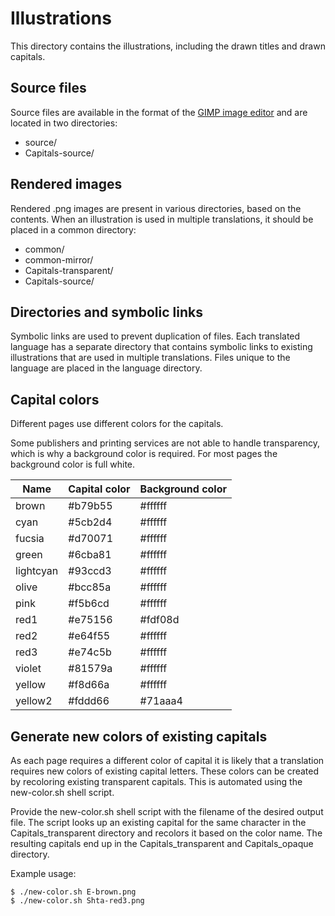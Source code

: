 <!--
SPDX-FileCopyrightText: 2024 Nico Rikken <nico.rikken@fsfe.org>

SPDX-License-Identifier: CC-BY-SA-4.0
-->

# Illustrations

This directory contains the illustrations, including the drawn titles and drawn
capitals.

## Source files

Source files are available in the format of the [GIMP image
editor](https://www.gimp.org/) and are located in two directories:

- source/
- Capitals-source/

## Rendered images

Rendered .png images are present in various directories, based on the contents.
When an illustration is used in multiple translations, it should be placed in a
common directory:

- common/
- common-mirror/
- Capitals-transparent/
- Capitals-source/

## Directories and symbolic links

Symbolic links are used to prevent duplication of files. Each translated
language has a separate directory that contains symbolic links to existing
illustrations that are used in multiple translations. Files unique to the
language are placed in the language directory.

## Capital colors

Different pages use different colors for the capitals.

Some publishers and printing services are not able to handle transparency, which
is why a background color is required. For most pages the background color is
full white.

| Name      | Capital color | Background color |
|-----------|---------------|------------------|
| brown     | #b79b55       | #ffffff          |
| cyan      | #5cb2d4       | #ffffff          |
| fucsia    | #d70071       | #ffffff          |
| green     | #6cba81       | #ffffff          |
| lightcyan | #93ccd3       | #ffffff          |
| olive     | #bcc85a       | #ffffff          |
| pink      | #f5b6cd       | #ffffff          |
| red1      | #e75156       | #fdf08d          |
| red2      | #e64f55       | #ffffff          |
| red3      | #e74c5b       | #ffffff          |
| violet    | #81579a       | #ffffff          |
| yellow    | #f8d66a       | #ffffff          |
| yellow2   | #fddd66       | #71aaa4          |

## Generate new colors of existing capitals

As each page requires a different color of capital it is likely that a
translation requires new colors of existing capital letters. These colors can be
created by recoloring existing transparent capitals. This is automated using the
new-color.sh shell script.

Provide the new-color.sh shell script with the filename of the desired output
file. The script looks up an existing capital for the same character in the
Capitals\_transparent directory and recolors it based on the color name. The
resulting capitals end up in the Capitals\_transparent and Capitals\_opaque
directory.

Example usage:

```shell
$ ./new-color.sh E-brown.png
$ ./new-color.sh Shta-red3.png
```
